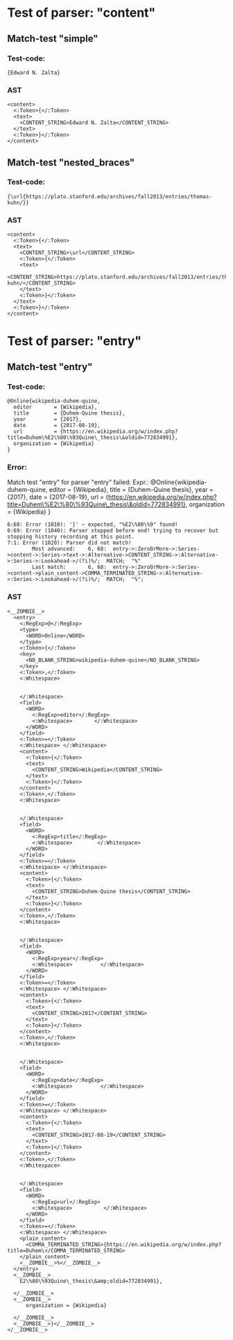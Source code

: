 

Test of parser: "content"
=========================


Match-test "simple"
-------------------

### Test-code:
    {Edward N. Zalta}

### AST
    <content>
      <:Token>{</:Token>
      <text>
        <CONTENT_STRING>Edward N. Zalta</CONTENT_STRING>
      </text>
      <:Token>}</:Token>
    </content>

Match-test "nested_braces"
--------------------------

### Test-code:
    {\url{https://plato.stanford.edu/archives/fall2013/entries/thomas-kuhn/}}

### AST
    <content>
      <:Token>{</:Token>
      <text>
        <CONTENT_STRING>\url</CONTENT_STRING>
        <:Token>{</:Token>
        <text>
          <CONTENT_STRING>https://plato.stanford.edu/archives/fall2013/entries/thomas-kuhn/</CONTENT_STRING>
        </text>
        <:Token>}</:Token>
      </text>
      <:Token>}</:Token>
    </content>


Test of parser: "entry"
=======================


Match-test "entry"
------------------

### Test-code:
    @Online{wikipedia-duhem-quine,
      editor       = {Wikipedia},
      title        = {Duhem-Quine thesis},
      year         = {2017},
      date         = {2017-08-19},
      url          = {https://en.wikipedia.org/w/index.php?title=Duhem\%E2\%80\%93Quine\_thesis\&oldid=772834991},
      organization = {Wikipedia}
    }

### Error:
Match test "entry" for parser "entry" failed:
	Expr.:  @Online{wikipedia-duhem-quine,
	  editor       = {Wikipedia},
	  title        = {Duhem-Quine thesis},
	  year         = {2017},
	  date         = {2017-08-19},
	  url          = {https://en.wikipedia.org/w/index.php?title=Duhem\%E2\%80\%93Quine\_thesis\&oldid=772834991},
	  organization = {Wikipedia}
	}

	6:68: Error (1010): '}' ~ expected, "%E2\%80\%9" found!
	6:69: Error (1040): Parser stopped before end! trying to recover but stopping history recording at this point.
	7:1: Error (1020): Parser did not match!
		    Most advanced:    6, 68:  entry->:ZeroOrMore->:Series->content->:Series->text->:Alternative->CONTENT_STRING->:Alternative->:Series->:Lookahead->/(?i)%/;  MATCH;  "%"
		    Last match:       6, 68:  entry->:ZeroOrMore->:Series->content->plain_content->COMMA_TERMINATED_STRING->:Alternative->:Series->:Lookahead->/(?i)%/;  MATCH;  "%";



### AST
    <__ZOMBIE__>
      <entry>
        <:RegExp>@</:RegExp>
        <type>
          <WORD>Online</WORD>
        </type>
        <:Token>{</:Token>
        <key>
          <NO_BLANK_STRING>wikipedia-duhem-quine</NO_BLANK_STRING>
        </key>
        <:Token>,</:Token>
        <:Whitespace>
          
            
        </:Whitespace>
        <field>
          <WORD>
            <:RegExp>editor</:RegExp>
            <:Whitespace>       </:Whitespace>
          </WORD>
        </field>
        <:Token>=</:Token>
        <:Whitespace> </:Whitespace>
        <content>
          <:Token>{</:Token>
          <text>
            <CONTENT_STRING>Wikipedia</CONTENT_STRING>
          </text>
          <:Token>}</:Token>
        </content>
        <:Token>,</:Token>
        <:Whitespace>
          
            
        </:Whitespace>
        <field>
          <WORD>
            <:RegExp>title</:RegExp>
            <:Whitespace>        </:Whitespace>
          </WORD>
        </field>
        <:Token>=</:Token>
        <:Whitespace> </:Whitespace>
        <content>
          <:Token>{</:Token>
          <text>
            <CONTENT_STRING>Duhem-Quine thesis</CONTENT_STRING>
          </text>
          <:Token>}</:Token>
        </content>
        <:Token>,</:Token>
        <:Whitespace>
          
            
        </:Whitespace>
        <field>
          <WORD>
            <:RegExp>year</:RegExp>
            <:Whitespace>         </:Whitespace>
          </WORD>
        </field>
        <:Token>=</:Token>
        <:Whitespace> </:Whitespace>
        <content>
          <:Token>{</:Token>
          <text>
            <CONTENT_STRING>2017</CONTENT_STRING>
          </text>
          <:Token>}</:Token>
        </content>
        <:Token>,</:Token>
        <:Whitespace>
          
            
        </:Whitespace>
        <field>
          <WORD>
            <:RegExp>date</:RegExp>
            <:Whitespace>         </:Whitespace>
          </WORD>
        </field>
        <:Token>=</:Token>
        <:Whitespace> </:Whitespace>
        <content>
          <:Token>{</:Token>
          <text>
            <CONTENT_STRING>2017-08-19</CONTENT_STRING>
          </text>
          <:Token>}</:Token>
        </content>
        <:Token>,</:Token>
        <:Whitespace>
          
            
        </:Whitespace>
        <field>
          <WORD>
            <:RegExp>url</:RegExp>
            <:Whitespace>          </:Whitespace>
          </WORD>
        </field>
        <:Token>=</:Token>
        <:Whitespace> </:Whitespace>
        <plain_content>
          <COMMA_TERMINATED_STRING>{https://en.wikipedia.org/w/index.php?title=Duhem\</COMMA_TERMINATED_STRING>
        </plain_content>
        <__ZOMBIE__>%</__ZOMBIE__>
      </entry>
      <__ZOMBIE__>
        E2\%80\%93Quine\_thesis\&amp;oldid=772834991},
        
      </__ZOMBIE__>
      <__ZOMBIE__>
          organization = {Wikipedia}
        
      </__ZOMBIE__>
      <__ZOMBIE__>}</__ZOMBIE__>
    </__ZOMBIE__>